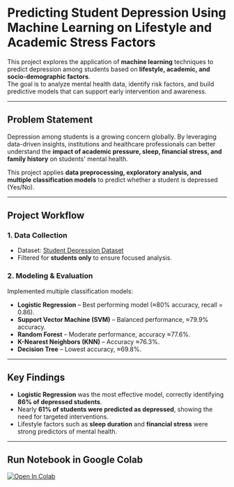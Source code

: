 # Predicting Student Depression Using Machine Learning on Lifestyle and Academic Stress Factors

This project explores the application of **machine learning** techniques to predict depression among students based on **lifestyle, academic, and socio-demographic factors**.  
The goal is to analyze mental health data, identify risk factors, and build predictive models that can support early intervention and awareness.

---

## Problem Statement
Depression among students is a growing concern globally. By leveraging data-driven insights, institutions and healthcare professionals can better understand the **impact of academic pressure, sleep, financial stress, and family history** on students' mental health.  

This project applies **data preprocessing, exploratory analysis, and multiple classification models** to predict whether a student is depressed (Yes/No).

---

## Project Workflow

### 1. Data Collection
- Dataset: [Student Depression Dataset](https://www.kaggle.com/datasets/hopesb/student-depression-dataset)  
- Filtered for **students only** to ensure focused analysis.

### 2. Modeling & Evaluation
Implemented multiple classification models:
- **Logistic Regression** – Best performing model (≈80% accuracy, recall = 0.86).  
- **Support Vector Machine (SVM)** – Balanced performance, ≈79.9% accuracy.  
- **Random Forest** – Moderate performance, accuracy ≈77.6%.  
- **K-Nearest Neighbors (KNN)** – Accuracy ≈76.3%.  
- **Decision Tree** – Lowest accuracy, ≈69.8%.  

---

## Key Findings
- **Logistic Regression** was the most effective model, correctly identifying **86% of depressed students**.  
- Nearly **61% of students were predicted as depressed**, showing the need for targeted interventions.  
- Lifestyle factors such as **sleep duration** and **financial stress** were strong predictors of mental health.

---

## Run Notebook in Google Colab
[![Open In Colab](https://colab.research.google.com/assets/colab-badge.svg)](https://colab.research.google.com/drive/1GGwp-NOBpItVzghutPfgASVNCHmHJ-nS#scrollTo=-xzmpX_dk68u)